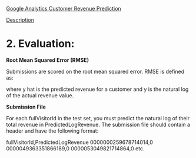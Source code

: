 [Google Analytics Customer Revenue Prediction](https://www.kaggle.com/c/google-analytics-customer-revenue-prediction)

[Description](./image/Description.jpeg)



# **2. Evaluation:**

**Root Mean Squared Error (RMSE)**

Submissions are scored on the root mean squared error. RMSE is defined as:

where y hat is the predicted revenue for a customer and y is the natural log of the actual revenue value.

**Submission File**

For each fullVisitorId in the test set, you must predict the natural log of their total revenue in PredictedLogRevenue. The submission file should contain a header and have the following format:

fullVisitorId,PredictedLogRevenue
0000000259678714014,0
0000049363351866189,0
0000053049821714864,0
etc.
